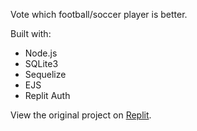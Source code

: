 Vote which football/soccer player is better.

Built with:

- Node.js
- SQLite3
- Sequelize
- EJS
- Replit Auth

View the original project on [Replit](https://replit.com/@eesazahed/Ronaldo-or-Messi?v=1).

